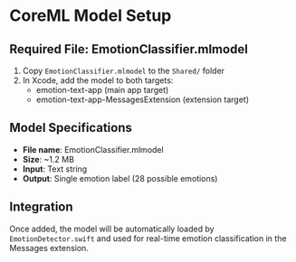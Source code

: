 # CoreML Model Setup

## Required File: EmotionClassifier.mlmodel


1. Copy `EmotionClassifier.mlmodel` to the `Shared/` folder
2. In Xcode, add the model to both targets:
   - emotion-text-app (main app target)
   - emotion-text-app-MessagesExtension (extension target)

## Model Specifications
- **File name**: EmotionClassifier.mlmodel
- **Size**: ~1.2 MB
- **Input**: Text string
- **Output**: Single emotion label (28 possible emotions)

## Integration
Once added, the model will be automatically loaded by `EmotionDetector.swift` and used for real-time emotion classification in the Messages extension. 